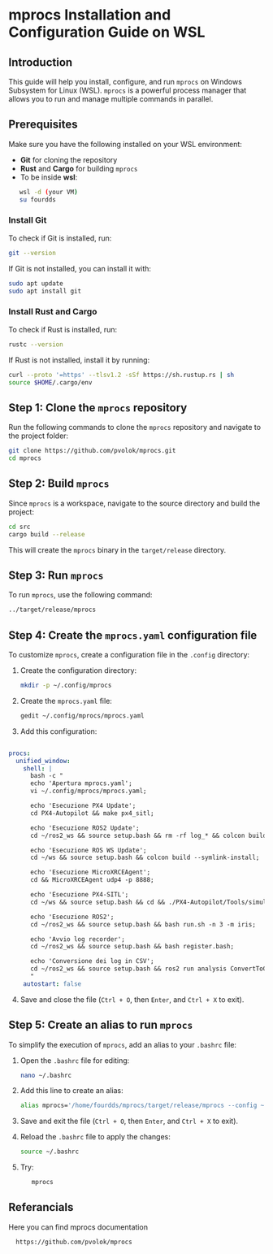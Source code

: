 
# mprocs Installation and Configuration Guide on WSL

## Introduction

This guide will help you install, configure, and run `mprocs` on Windows Subsystem for Linux (WSL). `mprocs` is a powerful process manager that allows you to run and manage multiple commands in parallel.

## Prerequisites

Make sure you have the following installed on your WSL environment:
- **Git** for cloning the repository
- **Rust** and **Cargo** for building `mprocs`
- To be inside **wsl**:
```bash
   wsl -d (your VM)
   su fourdds
```

### Install Git

To check if Git is installed, run:
```bash
git --version
```
If Git is not installed, you can install it with:
```bash
sudo apt update
sudo apt install git
```

### Install Rust and Cargo

To check if Rust is installed, run:
```bash
rustc --version
```
If Rust is not installed, install it by running:
```bash
curl --proto '=https' --tlsv1.2 -sSf https://sh.rustup.rs | sh
source $HOME/.cargo/env
```

## Step 1: Clone the `mprocs` repository

Run the following commands to clone the `mprocs` repository and navigate to the project folder:
```bash
git clone https://github.com/pvolok/mprocs.git
cd mprocs
```

## Step 2: Build `mprocs`

Since `mprocs` is a workspace, navigate to the source directory and build the project:
```bash
cd src
cargo build --release
```

This will create the `mprocs` binary in the `target/release` directory.

## Step 3: Run `mprocs`

To run `mprocs`, use the following command:
```bash
../target/release/mprocs
```

## Step 4: Create the `mprocs.yaml` configuration file

To customize `mprocs`, create a configuration file in the `.config` directory:

1. Create the configuration directory:
   ```bash
   mkdir -p ~/.config/mprocs
   ```

2. Create the `mprocs.yaml` file:
   ```bash
   gedit ~/.config/mprocs/mprocs.yaml
   ```

3. Add this configuration:
   ```yaml
```yaml
procs:
  unified_window:
    shell: |
      bash -c "
      echo 'Apertura mprocs.yaml';
      vi ~/.config/mprocs/mprocs.yaml;

      echo 'Esecuzione PX4 Update';
      cd PX4-Autopilot && make px4_sitl;

      echo 'Esecuzione ROS2 Update';
      cd ~/ros2_ws && source setup.bash && rm -rf log_* && colcon build;

      echo 'Esecuzione ROS WS Update';
      cd ~/ws && source setup.bash && colcon build --symlink-install;

      echo 'Esecuzione MicroXRCEAgent';
      cd && MicroXRCEAgent udp4 -p 8888;

      echo 'Esecuzione PX4-SITL';
      cd ~/ws && source setup.bash && cd && ./PX4-Autopilot/Tools/simulation/gazebo-classic/sitl_multiple_run.sh -n 3 -m iris -t 2 -w find_targets;

      echo 'Esecuzione ROS2';
      cd ~/ros2_ws && source setup.bash && bash run.sh -n 3 -m iris;

      echo 'Avvio log recorder';
      cd ~/ros2_ws && source setup.bash && bash register.bash;

      echo 'Conversione dei log in CSV';
      cd ~/ros2_ws && source setup.bash && ros2 run analysis ConvertToCSV $(ls log_*/log_*_0.db3) && rm -rf log_*;
      "
    autostart: false

   ```

4. Save and close the file (`Ctrl + O`, then `Enter`, and `Ctrl + X` to exit).

## Step 5: Create an alias to run `mprocs`

To simplify the execution of `mprocs`, add an alias to your `.bashrc` file:

1. Open the `.bashrc` file for editing:
   ```bash
   nano ~/.bashrc
   ```

2. Add this line to create an alias:
   ```bash
   alias mprocs='/home/fourdds/mprocs/target/release/mprocs --config ~/.config/mprocs/mprocs.yaml'
   ```

3. Save and exit the file (`Ctrl + O`, then `Enter`, and `Ctrl + X` to exit).

4. Reload the `.bashrc` file to apply the changes:
   ```bash
   source ~/.bashrc
   ```

5. Try:
   ```bash
      mprocs
   ```

## Referancials
Here you can find mprocs documentation
 ```bash
   https://github.com/pvolok/mprocs
 ```


